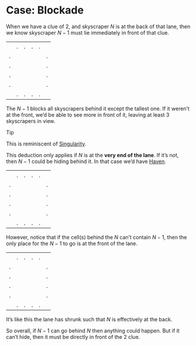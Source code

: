 # Case: Blockade
<!-- #SQUARK live!
| dest = cases/blockade
| capt = $N$ opposite clue of $2$
| index = cases
| date = 2025 May 9
-->

When we have a clue of $2$, and skyscraper $N$ is at the back of that lane, then we know skyscraper $N-1$ must lie immediately in front of that clue.

<div class="puzzle">

|||||||
| :- | :- | :- | :- | :- | :- |
|    |  . |  . |  . |  . |    |
|  . |    |    |    |    |  . |
|  . |    |    |    |    |  . |
|  . |    |    |    |    |  . |
|  . |    |    |    |    |  . |
|    |  . |  . |  . |  . |    |

</div>

The $N-1$ blocks all skyscrapers behind it except the tallest one. If it weren’t at the front, we’d be able to see more in front of it, leaving at least 3 skyscrapers in view.

> [!Tip]
> This is reminiscent of [Singularity](singularity.md).

This deduction only applies if $N$ is at the **very end of the lane**. If it’s not, then $N-1$ could be hiding behind it. In that case we’d have [Haven](haven.md).

<div class="puzzle">

|||||||
| :- | :- | :- | :- | :- | :- |
|    |  . |  . |  . |  . |    |
|  . |    |    |    |    |  . |
|  . |    |    |    |    |  . |
|  . |    |    |    |    |  . |
|  . |    |    |    |    |  . |
|    |  . |  . |  . |  . |    |

</div>

However, notice that if the cell(s) behind the $N$ can’t contain $N-1$, then the only place for the $N-1$ to go is at the front of the lane.

<div class="puzzle">

|||||||
| :- | :- | :- | :- | :- | :- |
|    |  . |  . |  . |  . |    |
|  . |    |    |    |    |  . |
|  . |    |    |    |    |  . |
|  . |    |    |    |    |  . |
|  . |    |    |    |    |  . |
|    |  . |  . |  . |  . |    |

</div>

It’s like this the lane has shrunk such that $N$ is effectively at the back.

So overall, if $N-1$ can go behind $N$ then anything could happen. But if it can’t hide, then it must be directly in front of the $2$ clue.

